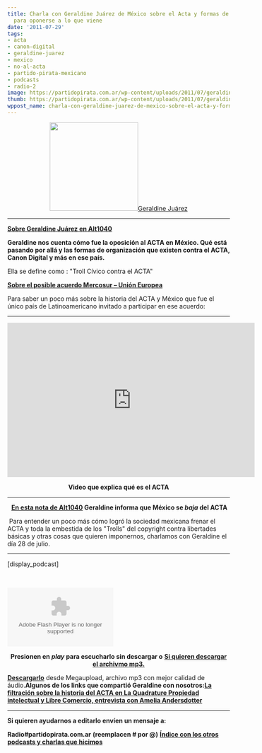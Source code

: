 ```yaml
---
title: Charla con Geraldine Juárez de México sobre el Acta y formas de organizarse
  para oponerse a lo que viene
date: '2011-07-29'
tags:
- acta
- canon-digital
- geraldine-juarez
- mexico
- no-al-acta
- partido-pirata-mexicano
- podcasts
- radio-2
image: https://partidopirata.com.ar/wp-content/uploads/2011/07/geraldine.jpeg
thumb: https://partidopirata.com.ar/wp-content/uploads/2011/07/geraldine.jpeg
wppost_name: charla-con-geraldine-juarez-de-mexico-sobre-el-acta-y-formas-de-organizarse-para-oponerse-a-lo-que-viene
---
```


<p style="text-align: center;"><a href="https://partidopirata.com.ar/wp-content/uploads/2011/07/geraldine.jpeg"><img class="aligncenter size-full wp-image-1519" title="geraldine" src="https://partidopirata.com.ar/wp-content/uploads/2011/07/geraldine.jpeg" alt="" width="200" height="200" />Geraldine Juárez</a></p>


<hr />

<strong><a href="http://alt1040.com/author/geraldine" target="_blank">Sobre Geraldine Juárez en Alt1040</a></strong>

<strong>
Geraldine nos cuenta cómo fue la oposición al ACTA en México. Qué está pasando por allá y las formas de organización que existen contra el ACTA, Canon Digital y más en ese país.</strong>

Ella se define como : "Troll Cívico contra el ACTA"

<strong><a href="http://www.bea.org.ar/2011/02/lo-que-vendra-los-tlc-que-firma-la-union-europea/#more-1370" target="_blank">Sobre el posible acuerdo Mercosur – Unión Europea</a></strong>

Para saber un poco más sobre la historia del ACTA y México que fue el único país de Latinoamericano invitado a participar en ese acuerdo:

<hr />

<iframe src="http://www.youtube.com/embed/Zc_Uh5KM6fs?html5=1" frameborder="0" width="560" height="349"></iframe>
<p style="text-align: center;"><strong>Video que explica qué es el ACTA</strong></p>


<hr />
<p style="text-align: center;"><strong> <a href="http://alt1040.com/2011/06/tango-down-mexico-se-baja-del-acta#comment-512738" target="_blank">En esta nota de Alt1040</a> Geraldine informa que México se <em>baja</em> del ACTA</strong></p>
 Para entender un poco más cómo logró la sociedad mexicana frenar el ACTA y toda la embestida de los "Trolls" del copyright contra libertades básicas y otras cosas que quieren imponernos, charlamos con Geraldine el día 28 de julio.

<hr />

[display_podcast]

&nbsp;

<object id="player749881" width="240" height="133" classid="clsid:d27cdb6e-ae6d-11cf-96b8-444553540000" codebase="http://download.macromedia.com/pub/shockwave/cabs/flash/swflash.cab#version=6,0,40,0"><param name="AllowScriptAccess" value="always" /><param name="allowFullScreen" value="true" /><param name="wmode" value="transparent" /><param name="src" value="http://www.ivoox.com/playerivoox_ee_749881_1.html" /><param name="allowfullscreen" value="true" /><param name="allowscriptaccess" value="always" /><embed id="player749881" width="240" height="133" type="application/x-shockwave-flash" src="http://www.ivoox.com/playerivoox_ee_749881_1.html" AllowScriptAccess="always" allowFullScreen="true" wmode="transparent" allowfullscreen="true" allowscriptaccess="always" /></object>
<p style="text-align: center;"><strong>Presionen en <em>play </em> para escucharlo sin descargar o</strong>
<strong> <a href="http://www.ivoox.com/charla-geraldine-juarez-mexico-sobre-el_md_749881_1.mp3" target="_blank">Si quieren descargar el archivmo mp3.</a></strong></p>

<strong><a href="http://www.megaupload.com/?d=SGUA2M10" target="_blank">Descargarlo</a></strong> desde Megaupload, archivo mp3 con mejor calidad de áudio.<strong>Algunos de los links que compartió Geraldine con nosotros:</strong><strong><a href="http://alt1040.com/2011/02/la-quadrature-filtra-la-historia-non-grata-de-acta" target="_blank">La filtración sobre la historia del ACTA en La Quadrature </a></strong><strong><a href="http://alt1040.com/2011/02/propiedad-intelectual-y-el-libre-comercio-una-entrevista-con-amelia-andersdotter" target="_blank">Propiedad intelectual y Libre Comercio, entrevista con Amelia Andersdotter</a></strong>

<hr />

<strong>Si quieren ayudarnos a editarlo envíen un mensaje a:</strong>

<strong>Radio#partidopirata.com.ar</strong>
<strong>(reemplacen # por @)</strong>
<strong><a href="https://partidopirata.com.ar/857/indice-con-los-podcast-del-partido-pirata-argentino">Índice con los otros podcasts y charlas que hicimos</a></strong>
